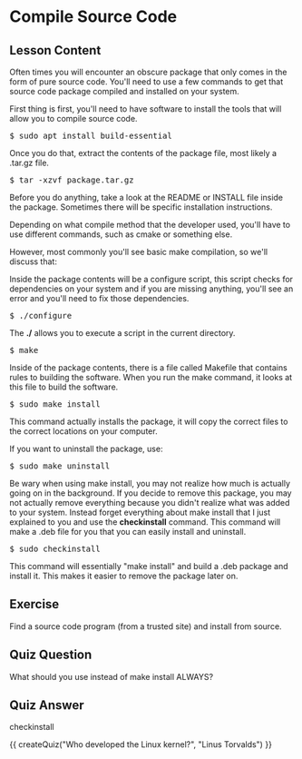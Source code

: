 # Compile Source Code

## Lesson Content

Often times you will encounter an obscure package that only comes in the form of pure source code. You'll need to use a few commands to get that source code package compiled and installed on your system. 

First thing is first, you'll need to have software to install the tools that will allow you to compile source code. 

<pre>$ sudo apt install build-essential</pre>

Once you do that, extract the contents of the package file, most likely a .tar.gz file. 

<pre>$ tar -xzvf package.tar.gz</pre>

Before you do anything, take a look at the README or INSTALL file inside the package. Sometimes there will be specific installation instructions. 

Depending on what compile method that the developer used, you'll have to use different commands, such as cmake or something else.

However, most commonly you'll see basic make compilation, so we'll discuss that:

Inside the package contents will be a configure script, this script checks for dependencies on your system and if you are missing anything, you'll see an error and you'll need to fix those dependencies. 

<pre>$ ./configure</pre>

The <b>./</b> allows you to execute a script in the current directory. 

<pre>$ make</pre>

Inside of the package contents, there is a file called Makefile that contains rules to building the software. When you run the make command, it looks at this file to build the software.

<pre>$ sudo make install</pre>

This command actually installs the package, it will copy the correct files to the correct locations on your computer.

If you want to uninstall the package, use:

<pre>$ sudo make uninstall</pre>

Be wary when using make install, you may not realize how much is actually going on in the background. If you decide to remove this package, you may not actually remove everything because you didn't realize what was added to your system. Instead forget everything about make install that I just explained to you and use the <b>checkinstall</b> command. This command will make a .deb file for you that you can easily install and uninstall. 

<pre>$ sudo checkinstall</pre> 

This command will essentially "make install" and build a .deb package and install it. This makes it easier to remove the package later on.

## Exercise

Find a source code program (from a trusted site) and install from source.

## Quiz Question

What should you use instead of make install ALWAYS? 

## Quiz Answer

checkinstall

<script src="../quiz.js"></script>

<div id="quiz">
  {{ createQuiz("Who developed the Linux kernel?", "Linus Torvalds") }}
</div>

